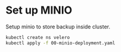 # Set up MINIO

Setup minio to store backup inside cluster.

```bash
kubectl create ns velero
kubectl apply -f 00-minio-deployment.yaml
```
